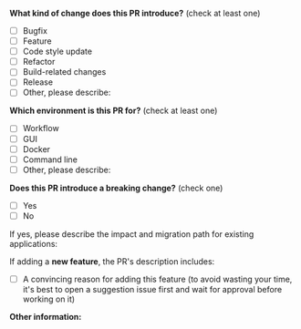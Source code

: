 <!--
⚠️ 必读！！！请认真阅读以下内容，否则有可能会被加入黑名单（禁止使用仓库）！
注意！这是修复代码或添加新功能的Pull Request，请再次确认上面要合并的目标仓库（箭头指向的仓库名称）。
如果你是想要更新主仓库的代码，箭头指向的base repository一定不能是Guovin/iptv-api！
勿提交无效的PR（包括个人配置或更新结果），如果你是小白或非开发人员，最好不要使用该功能。
-->

<!-- PULL REQUEST TEMPLATE -->
<!-- (Update "[ ]" to "[x]" to check a box) -->

**What kind of change does this PR introduce?** (check at least one)

- [ ] Bugfix
- [ ] Feature
- [ ] Code style update
- [ ] Refactor
- [ ] Build-related changes
- [ ] Release
- [ ] Other, please describe:

**Which environment is this PR for?** (check at least one)

- [ ] Workflow
- [ ] GUI
- [ ] Docker
- [ ] Command line
- [ ] Other, please describe:

**Does this PR introduce a breaking change?** (check one)

- [ ] Yes
- [ ] No

If yes, please describe the impact and migration path for existing applications:

If adding a **new feature**, the PR's description includes:

- [ ] A convincing reason for adding this feature (to avoid wasting your time, it's best to open a suggestion issue
  first and wait for approval before working on it)

**Other information:**